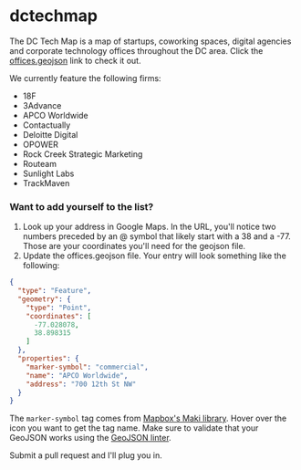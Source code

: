 dctechmap
=========
The DC Tech Map is a map of startups, coworking spaces, digital agencies and corporate technology offices throughout the DC area. Click the [offices.geojson](https://github.com/josephmosby/dctechmap/blob/master/offices.geojson) link to check it out.

We currently feature the following firms:
* 18F
* 3Advance
* APCO Worldwide
* Contactually 
* Deloitte Digital
* OPOWER
* Rock Creek Strategic Marketing
* Routeam 
* Sunlight Labs
* TrackMaven

### Want to add yourself to the list?

1. Look up your address in Google Maps. In the URL, you'll notice two numbers preceded by an @ symbol that likely start with a 38 and a -77. Those are your coordinates you'll need for the geojson file.
2. Update the offices.geojson file. Your entry will look something like the following:
```json
{
  "type": "Feature",
  "geometry": {
    "type": "Point",
    "coordinates": [
      -77.028078,
      38.898315
    ]
  },
  "properties": {
    "marker-symbol": "commercial",
    "name": "APCO Worldwide",
    "address": "700 12th St NW"
  }
}
```

The `marker-symbol` tag comes from [Mapbox's Maki library](https://www.mapbox.com/maki/). Hover over the icon you want to get the tag name. Make sure to validate that your GeoJSON works using the [GeoJSON linter](http://geojsonlint.com/).

Submit a pull request and I'll plug you in.
